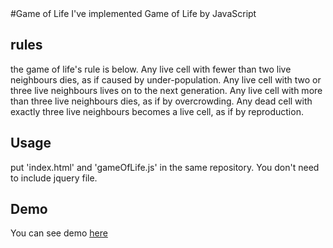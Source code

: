 <snippet>
  <content>
#Game of Life
I've implemented Game of Life by JavaScript

## rules

the game of life's rule is below.
Any live cell with fewer than two live neighbours dies, as if caused by under-population.
Any live cell with two or three live neighbours lives on to the next generation.
Any live cell with more than three live neighbours dies, as if by overcrowding.
Any dead cell with exactly three live neighbours becomes a live cell, as if by reproduction.

## Usage
put 'index.html' and 'gameOfLife.js' in the same repository.
You don't need to include jquery file.

## Demo
You can see demo [here](http://growsic.com/tools/gameOfLife/ "game of life")

</content>
</snippet>

